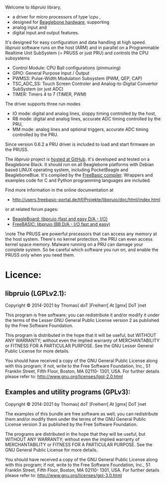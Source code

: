 Welcome to *libpruio* library,

- a driver for micro processors of type \cpu ,
- designed for [Beaglebone hardware](http://www.beaglebone.org), supporting
- analog input and
- digital input and output features.

It's designed for easy configuration and data handling at high speed.
*libpruio* software runs on the host (ARM) and in parallel on a
Programmable Realtime Unit SubSystem (= PRUSS or just PRU) and controls
the CPU subsystems

- Control Module: CPU Ball configurations (pinmuxing)
- GPIO: General Purpose Input / Output
- PWMSS: Pulse-Width Modulation Subsystem (PWM, QEP, CAP)
- TSC_ADC_SS: Touch Screen Controler and Analog-to-Digital Convertor SubSystem (or just ADC)
- TIMER: Timers 4 to 7 (TIMER, PWM)

The driver supports three run modes

- IO mode: digital and analog lines, sloppy timing controlled by the host,
- RB mode: digital and analog lines, accurate ADC timing controlled by the PRU,
- MM mode: analog lines and optional triggers, accurate ADC timing controlled by the PRU.

Since version 0.6.2 a PRU driver is included to load and start firmware
on the PRUSS.

The *libpruio* project is [hosted at GitHub](https://github.com/DTJF/libpruio). It's
developed and tested on a Beaglebone Black. It should run on all
Beaglebone platforms with Debian based LINUX operating system,
including PocketBeagle and BeagleboneBlue. It's compiled by the
[FreeBasic compiler](http://www.freebasic.net). Wrappers and examples
code for C and Python programming languages are included.

Find more information in the online documentation at

- http://users.freebasic-portal.de/tjf/Projekte/libpruio/doc/html/index.html

or at related forum pages:

- [BeagleBoard: libpruio (fast and easy D/A - I/O)](https://groups.google.com/forum/#!category-topic/beagleboard/CN5qKSmPIbc)
- [FreeBASIC: libpruio (BB D/A - I/O fast and easy)](http://www.freebasic.net/forum/viewtopic.php?f=14&t=22501)

\note The PRUSS are powerful precessors that can access any memory at
      the host system. There's no kernel protection, the PRU can even
      access kernel space memory. Malware running on a PRU can damage
      your complete system. So be careful which software you run on,
      and enable the PRUSS only when you need them.

Licence:
========

libpruio (LGPLv2.1):
--------------------------

Copyright &copy; 2014-2021 by Thomas{ doT ]Freiherr[ At ]gmx[ DoT }net

This program is free software; you can redistribute it and/or modify it
under the terms of the Lesser GNU General Public License version 2 as
published by the Free Software Foundation.

This program is distributed in the hope that it will be useful, but
WITHOUT ANY WARRANTY; without even the implied warranty of
MERCHANTABILITY or FITNESS FOR A PARTICULAR PURPOSE. See the GNU Lesser
General Public License for more details.

You should have received a copy of the GNU General Public License
along with this program; if not, write to the Free Software
Foundation, Inc., 51 Franklin Street, Fifth Floor, Boston, MA 02110-
1301, USA. For further details please refer to:
http://www.gnu.org/licenses/lgpl-2.0.html


Examples and utility programs (GPLv3):
--------------------------------------

Copyright &copy; 2014-2021 by Thomas{ doT ]Freiherr[ At ]gmx[ DoT }net

The examples of this bundle are free software as well; you can
redistribute them and/or modify them under the terms of the GNU
General Public License version 3 as published by the Free Software
Foundation.

The programs are distributed in the hope that they will be useful, but
WITHOUT ANY WARRANTY; without even the implied warranty of
MERCHANTABILITY or FITNESS FOR A PARTICULAR PURPOSE. See the GNU
General Public License for more details.

You should have received a copy of the GNU General Public License
along with this program; if not, write to the Free Software
Foundation, Inc., 51 Franklin Street, Fifth Floor, Boston, MA 02110-
1301, USA. For further details please refer to:
http://www.gnu.org/licenses/gpl-3.0.html
